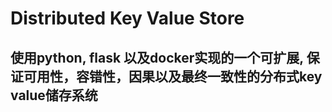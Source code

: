 # Distributed Key Value Store

## 使用python, flask 以及docker实现的一个可扩展, 保证可用性，容错性，因果以及最终一致性的分布式key value储存系统
